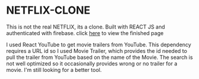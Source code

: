 # NETFLIX-CLONE
This is not the real NETFLIX, its a clone. Built with REACT JS and authenticated with firebase.
click [here](https://netflix-6d7b0.firebaseapp.com/) to view the finished page

I used React YouTube to get movie trailers from YouTube. This dependency requires a URL id so I used Movie Trailer, which provides the id needed to pull the trailer from YouTube based on the name of the Movie. The search is not well optimized so it occasionally provides wrong or no trailer for a movie. I'm still looking for a better tool. 

